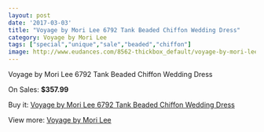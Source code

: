```yaml
---
layout: post
date: '2017-03-03'
title: "Voyage by Mori Lee 6792 Tank Beaded Chiffon Wedding Dress"
category: Voyage by Mori Lee
tags: ["special","unique","sale","beaded","chiffon"]
image: http://www.eudances.com/8562-thickbox_default/voyage-by-mori-lee-6792-tank-beaded-chiffon-wedding-dress.jpg
---
```

Voyage by Mori Lee 6792 Tank Beaded Chiffon Wedding Dress

On Sales: **$357.99**
<a href="https://www.eudances.com/en/voyage-by-mori-lee/2910-voyage-by-mori-lee-6792-tank-beaded-chiffon-wedding-dress.html"><amp-img layout="responsive" width="600" height="600" src="//www.eudances.com/8562-thickbox_default/voyage-by-mori-lee-6792-tank-beaded-chiffon-wedding-dress.jpg" alt="Voyage by Mori Lee 6792 Tank Beaded Chiffon Wedding Dress 0" /></a>
<a href="https://www.eudances.com/en/voyage-by-mori-lee/2910-voyage-by-mori-lee-6792-tank-beaded-chiffon-wedding-dress.html"><amp-img layout="responsive" width="600" height="600" src="//www.eudances.com/8566-thickbox_default/voyage-by-mori-lee-6792-tank-beaded-chiffon-wedding-dress.jpg" alt="Voyage by Mori Lee 6792 Tank Beaded Chiffon Wedding Dress 1" /></a>
<a href="https://www.eudances.com/en/voyage-by-mori-lee/2910-voyage-by-mori-lee-6792-tank-beaded-chiffon-wedding-dress.html"><amp-img layout="responsive" width="600" height="600" src="//www.eudances.com/8565-thickbox_default/voyage-by-mori-lee-6792-tank-beaded-chiffon-wedding-dress.jpg" alt="Voyage by Mori Lee 6792 Tank Beaded Chiffon Wedding Dress 2" /></a>
<a href="https://www.eudances.com/en/voyage-by-mori-lee/2910-voyage-by-mori-lee-6792-tank-beaded-chiffon-wedding-dress.html"><amp-img layout="responsive" width="600" height="600" src="//www.eudances.com/8564-thickbox_default/voyage-by-mori-lee-6792-tank-beaded-chiffon-wedding-dress.jpg" alt="Voyage by Mori Lee 6792 Tank Beaded Chiffon Wedding Dress 3" /></a>
<a href="https://www.eudances.com/en/voyage-by-mori-lee/2910-voyage-by-mori-lee-6792-tank-beaded-chiffon-wedding-dress.html"><amp-img layout="responsive" width="600" height="600" src="//www.eudances.com/8563-thickbox_default/voyage-by-mori-lee-6792-tank-beaded-chiffon-wedding-dress.jpg" alt="Voyage by Mori Lee 6792 Tank Beaded Chiffon Wedding Dress 4" /></a>

Buy it: [Voyage by Mori Lee 6792 Tank Beaded Chiffon Wedding Dress](https://www.eudances.com/en/voyage-by-mori-lee/2910-voyage-by-mori-lee-6792-tank-beaded-chiffon-wedding-dress.html "Voyage by Mori Lee 6792 Tank Beaded Chiffon Wedding Dress")

View more: [Voyage by Mori Lee](https://www.eudances.com/en/47-voyage-by-mori-lee "Voyage by Mori Lee")